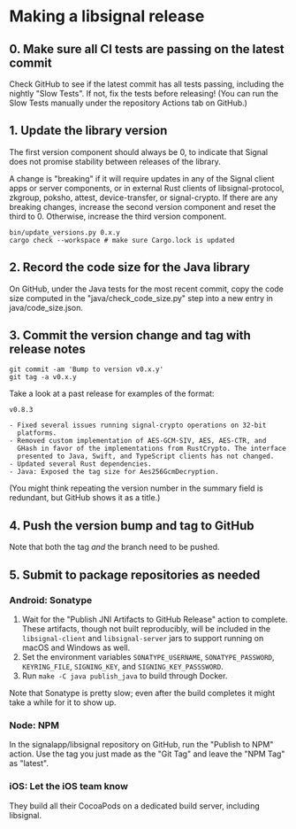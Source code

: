# Making a libsignal release

## 0. Make sure all CI tests are passing on the latest commit

Check GitHub to see if the latest commit has all tests passing, including the nightly "Slow Tests". If not, fix the tests before releasing! (You can run the Slow Tests manually under the repository Actions tab on GitHub.)

## 1. Update the library version

The first version component should always be 0, to indicate that Signal does not promise stability between releases of the library.

A change is "breaking" if it will require updates in any of the Signal client apps or server components, or in external Rust clients of libsignal-protocol, zkgroup, poksho, attest, device-transfer, or signal-crypto. If there are any breaking changes, increase the second version component and reset the third to 0. Otherwise, increase the third version component.

```
bin/update_versions.py 0.x.y
cargo check --workspace # make sure Cargo.lock is updated
```

## 2. Record the code size for the Java library

On GitHub, under the Java tests for the most recent commit, copy the code size computed in the "java/check_code_size.py" step into a new entry in java/code_size.json.

## 3. Commit the version change and tag with release notes

```
git commit -am 'Bump to version v0.x.y'
git tag -a v0.x.y
```

Take a look at a past release for examples of the format:

```
v0.8.3

- Fixed several issues running signal-crypto operations on 32-bit
  platforms.
- Removed custom implementation of AES-GCM-SIV, AES, AES-CTR, and
  GHash in favor of the implementations from RustCrypto. The interface
  presented to Java, Swift, and TypeScript clients has not changed.
- Updated several Rust dependencies.
- Java: Exposed the tag size for Aes256GcmDecryption.
```

(You might think repeating the version number in the summary field is redundant, but GitHub shows it as a title.)

## 4. Push the version bump and tag to GitHub

Note that both the tag *and* the branch need to be pushed.

## 5. Submit to package repositories as needed

### Android: Sonatype

1. Wait for the "Publish JNI Artifacts to GitHub Release" action to complete. These artifacts, though not built reproducibly, will be included in the `libsignal-client` and `libsignal-server` jars to support running on macOS and Windows as well.
2. Set the environment variables `SONATYPE_USERNAME`, `SONATYPE_PASSWORD`, `KEYRING_FILE`, `SIGNING_KEY`, and `SIGNING_KEY_PASSSWORD`.
3. Run `make -C java publish_java` to build through Docker.

Note that Sonatype is pretty slow; even after the build completes it might take a while for it to show up.

### Node: NPM

In the signalapp/libsignal repository on GitHub, run the "Publish to NPM" action. Use the tag you just made as the "Git Tag" and leave the "NPM Tag" as "latest".

### iOS: Let the iOS team know

They build all their CocoaPods on a dedicated build server, including libsignal.
